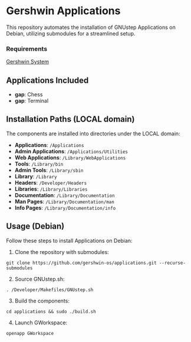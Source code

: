 # Gershwin Applications

This repository automates the installation of GNUstep Applications on Debian, utilizing submodules for a streamlined setup.

### Requirements

[Gershwin System](https://github.com/gershwin-os/system.git)

## Applications Included

- **gap**: Chess
- **gap**: Terminal

## Installation Paths (LOCAL domain)

The components are installed into directories under the LOCAL domain:

- **Applications**: `/Applications`
- **Admin Applications**: `/Applications/Utilities`
- **Web Applications**: `/Library/WebApplications`
- **Tools**: `/Library/bin`
- **Admin Tools**: `/Library/sbin`
- **Library**: `/Library`
- **Headers**: `/Developer/Headers`
- **Libraries**: `/Library/Libraries`
- **Documentation**: `/Library/Documentation`
- **Man Pages**: `/Library/Documentation/man`
- **Info Pages**: `/Library/Documentation/info`

## Usage (Debian)

Follow these steps to install Applications on Debian:

1. Clone the repository with submodules:

```
git clone https://github.com/gershwin-os/applications.git --recurse-submodules
```

2. Source GNUstep.sh:
```
. /Developer/Makefiles/GNUstep.sh 
```

3. Build the components:
```
cd applications && sudo ./build.sh
```

4. Launch GWorkspace:
```
openapp GWorkspace
```